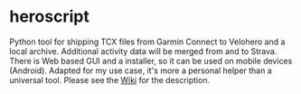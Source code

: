 # heroscript
Python tool for shipping TCX files from Garmin Connect to Velohero and a local archive. Additional activity data will be merged from and to Strava. There is Web based GUI and a installer, so it can be used on mobile devices (Android).
Adapted for my use case, it's more a personal helper than a universal tool. Please see the [Wiki](https://github.com/chs8691/heroscript/wiki) for the description.

